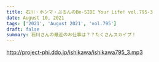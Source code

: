 ```yaml
---
title: 石川・ホンマ・ぶるんのBe-SIDE Your Life! vol.795-3
date: August 10, 2021
tags: ['2021', 'August 2021', 'vol.795']
draft: false
summary: 石川さんの最近のお仕事は？？たくさんスカイプ！
---
```


http://project-phi.ddo.jp/ishikawa/ishikawa795_3.mp3
